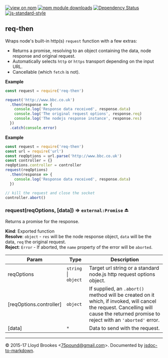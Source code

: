 [![view on npm](http://img.shields.io/npm/v/req-then.svg)](https://www.npmjs.org/package/req-then)
[![npm module downloads](http://img.shields.io/npm/dt/req-then.svg)](https://www.npmjs.org/package/req-then)
[![Dependency Status](https://david-dm.org/75lb/req-then.svg)](https://david-dm.org/75lb/req-then)
[![js-standard-style](https://img.shields.io/badge/code%20style-standard-brightgreen.svg)](https://github.com/feross/standard)

<a name="module_req-then"></a>

## req-then
Wraps node's built-in http(s) `request` function with a few extras:

- Returns a promise, resolving to an object containing the data, node response and original request.
- Automatically selects `http` or `https` transport depending on the input URL.
- Cancellable (which `fetch` is not).

**Example**  
```js
const request = require('req-then')

request('http://www.bbc.co.uk')
  .then(response => {
    console.log('Response data received', response.data)
    console.log('The original request options', response.req)
    console.log('The nodejs response instance', response.res)
  })
  .catch(console.error)
```
**Example**  
```js
const request = require('req-then')
const url = require('url')
const reqOptions = url.parse('http://www.bbc.co.uk')
const controller = {}
reqOptions.controller = controller
request(reqOptions)
  .then(response => {
    console.log('Response data received', response.data)
  })

// kill the request and close the socket
controller.abort()
```
<a name="exp_module_req-then--request"></a>

### request(reqOptions, [data]) ⇒ <code>external:Promise</code> ⏏
Returns a promise for the response.

**Kind**: Exported function  
**Resolve**: <code>object</code> - `res` will be the node response object, `data` will be the data, `req` the original request.  
**Reject**: <code>Error</code> - If aborted, the `name` property of the error will be `aborted`.  

| Param | Type | Description |
| --- | --- | --- |
| reqOptions | <code>string</code> &#124; <code>object</code> | Target url string or a standard node.js http request options object. |
| [reqOptions.controller] | <code>object</code> | If supplied, an `.abort()` method will be created on it which, if invoked, will cancel the request. Cancelling will cause the returned promise to reject with an `'aborted'` error. |
| [data] | <code>\*</code> | Data to send with the request. |


* * *

&copy; 2015-17 Lloyd Brookes \<75pound@gmail.com\>. Documented by [jsdoc-to-markdown](https://github.com/jsdoc2md/jsdoc-to-markdown).
